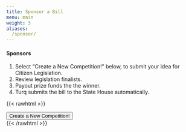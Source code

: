 ```yaml
---
title: Sponsor a Bill
menu: main
weight: 3
aliases:
  /sponsor/
---
```


#### Sponsors

1. Select “Create a New Competition!” below, to submit your idea for Citizen Legislation.  
2. Review legislation finalists.
3. Payout prize funds the the winner.
4. Turq submits the bill to the State House automatically.

{{< rawhtml >}}
<br>
<div>
<a href="/admin/#/collections/Competitions/new" target="_blank"><button type="button" class="btn btn-secondary btn-lg">Create a New Competition!</button></a>
</div>
{{< /rawhtml >}}
